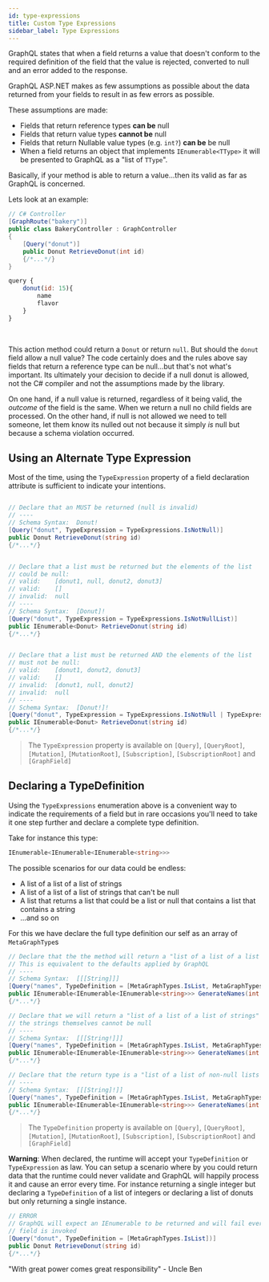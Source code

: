 ```yaml
---
id: type-expressions
title: Custom Type Expressions
sidebar_label: Type Expressions
---
```


GraphQL states that when a field returns a value that doesn't conform to the required definition of the field that the value is rejected, converted to null and an error added to the response.

GraphQL ASP.NET makes as few assumptions as possible about the data returned from your fields to result in as few errors as possible.

These assumptions are made:

-   Fields that return reference types **can be** null
-   Fields that return value types **cannot be** null
-   Fields that return Nullable value types (e.g. `int?`) **can be** be null
-   When a field returns an object that implements `IEnumerable<TType>` it will be presented to GraphQL as a "list of `TType`".

Basically, if your method is able to return a value...then its valid as far as GraphQL is concerned.

Lets look at an example:

<div class="sideBySideCode hljs">
<div>

```csharp
// C# Controller
[GraphRoute("bakery")]
public class BakeryController : GraphController
{
    [Query("donut")]
    public Donut RetrieveDonut(int id)
    {/*...*/}
}
```

</div>
<div>

```javascript
query {
    donut(id: 15){
        name
        flavor
    }
}
```

</div>
</div>
<br/>

This action method could return a `Donut` or return `null`. But should the `donut` field allow a null value? The code certainly does and the rules above say fields that return a reference type can be null...but that's not what's important. Its ultimately your decision to decide if a null donut is allowed, not the C# compiler and not the assumptions made by the library.

On one hand, if a null value is returned, regardless of it being valid, the _outcome_ of the field is the same. When we return a null no child fields are processed. On the other hand, if null is not allowed we need to tell someone, let them know its nulled out not because it simply _is_ null but because a schema violation occurred.

## Using an Alternate Type Expression

Most of the time, using the `TypeExpression` property of a field declaration attribute is sufficient to indicate your intentions.

```csharp

// Declare that an MUST be returned (null is invalid)
// ----
// Schema Syntax:  Donut!
[Query("donut", TypeExpression = TypeExpressions.IsNotNull)]
public Donut RetrieveDonut(string id)
{/*...*/}


// Declare that a list must be returned but the elements of the list
// could be null:
// valid:    [donut1, null, donut2, donut3]
// valid:    []
// invalid:  null
// ----
// Schema Syntax:  [Donut]!
[Query("donut", TypeExpression = TypeExpressions.IsNotNullList)]
public IEnumerable<Donut> RetrieveDonut(string id)
{/*...*/}


// Declare that a list must be returned AND the elements of the list
// must not be null:
// valid:    [donut1, donut2, donut3]
// valid:    []
// invalid:  [donut1, null, donut2]
// invalid:  null
// ----
// Schema Syntax:  [Donut!]!
[Query("donut", TypeExpression = TypeExpressions.IsNotNull | TypeExpressions.IsNotNullList)]
public IEnumerable<Donut> RetrieveDonut(string id)
{/*...*/}
```

> The `TypeExpression` property is available on `[Query]`, `[QueryRoot]`, `[Mutation]`, `[MutationRoot]`, `[Subscription]`, `[SubscriptionRoot]` and `[GraphField]`

## Declaring a TypeDefinition

Using the `TypeExpressions` enumeration above is a convenient way to indicate the requirements of a field but in rare occasions you'll need to take it one step further and declare a complete type definition.

Take for instance this type:

```csharp
IEnumerable<IEnumerable<IEnumerable<string>>>
```

The possible scenarios for our data could be endless:

-   A list of a list of a list of strings
-   A list of a list of a list of strings that can't be null
-   A list that returns a list that could be a list or null that contains a list that contains a string
-   ...and so on

For this we have declare the full type definition our self as an array of `MetaGraphType`s

```csharp
// Declare that the the method will return a "list of a list of a list of strings" and that any element could be null
// This is equivalent to the defaults applied by GraphQL
// ----
// Schema Syntax:  [[[String]]]
[Query("names", TypeDefinition = [MetaGraphTypes.IsList, MetaGraphTypes.IsList, MetaGraphTypes.IsList])]
public IEnumerable<IEnumerable<IEnumerable<string>>> GenerateNames(int seed)
{/*...*/}

// Declare that we will return a "list of a list of a list of strings" and while any list could be null,
// the strings themselves cannot be null
// ----
// Schema Syntax:  [[[String!]]]
[Query("names", TypeDefinition = [MetaGraphTypes.IsList, MetaGraphTypes.IsList, MetaGraphTypes.IsList, MetaGraphTypes.IsNotNull])]
public IEnumerable<IEnumerable<IEnumerable<string>>> GenerateNames(int seed)
{/*...*/}

// Declare that the return type is a "list of a list of non-null lists of strings".
// ----
// Schema Syntax:  [[[String]!]]
[Query("names", TypeDefinition = [MetaGraphTypes.IsList, MetaGraphTypes.IsList,  MetaGraphTypes.IsNotNull, MetaGraphTypes.IsList])]
public IEnumerable<IEnumerable<IEnumerable<string>>> GenerateNames(int seed)
{/*...*/}
```

> The `TypeDefinition` property is available on `[Query]`, `[QueryRoot]`, `[Mutation]`, `[MutationRoot]`, `[Subscription]`, `[SubscriptionRoot]` and `[GraphField]`

**Warning**: When declared, the runtime will accept your `TypeDefinition` or `TypeExpression` as law. You can setup a scenario where by you could return data that the runtime could never validate and GraphQL will happily process it and cause an error every time. For instance returning a single integer but declaring a `TypeDefinition` of a list of integers or declaring a list of donuts but only returning a single instance.

```csharp
// ERROR
// GraphQL will expect an IEnumerable to be returned and will fail every time this
// field is invoked
[Query("donut", TypeDefinition = [MetaGraphTypes.IsList])]
public Donut RetrieveDonut(string id)
{/*...*/}
```

"With great power comes great responsibility" - Uncle Ben
